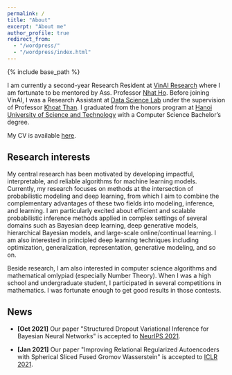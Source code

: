 ```yaml
---
permalink: /
title: "About"
excerpt: "About me"
author_profile: true
redirect_from: 
  - "/wordpress/"
  - "/wordpress/index.html"
---
```


{% include base_path %}

I am currently a second-year Research Resident at [VinAI Research](https://www.vinai.io/) where I am fortunate to be mentored by Ass. Professor [Nhat Ho](https://nhatptnk8912.github.io/). Before joining VinAI, I was a Research Assistant at [Data Science Lab](http://ds.soict.hust.edu.vn/) under the supervision of Professor [Khoat Than](https://scholar.google.com.vn/citations?hl=en&user=z2_6ZRYAAAAJ). I graduated from the honors program at [Hanoi University of Science and Technology](https://soict.hust.edu.vn/) with a Computer Science Bachelor’s degree.

My CV is available [here](https://sonpeter.github.io/CV_SonNguyen.pdf).

## Research interests
My central research has been motivated by developing impactful, interpretable, and reliable algorithms for machine learning models. Currently, my research focuses on methods at the intersection of probabilistic modeling and deep learning, from which I aim to combine the complementary advantages of these two fields into modeling, inference, and learning. I am particularly excited about efficient and scalable probabilistic inference methods applied in complex settings of several domains such as Bayesian deep learning, deep generative models, hierarchical Bayesian models, and large-scale online/continual learning. I am also interested in principled deep learning techniques including optimization, generalization, representation, generative modeling, and so on.

Beside research, I am also interested in computer science algorithms and mathematical omlypiad (especially Number Theory). When I was a high school and undergraduate student, I participated in several competitions in mathematics. I was fortunate enough to get good results in those contests.

## News
- **[Oct 2021]** Our paper "Structured Dropout Variational Inference for Bayesian Neural Networks" is accepted to [NeurIPS 2021](https://neurips.cc/Conferences/2021/Schedule?type=Poster).

- **[Jan 2021]** Our paper "Improving Relational Regularized Autoencoders with Spherical Sliced Fused Gromov Wasserstein" is accepted to [ICLR 2021](https://openreview.net/group?id=ICLR.cc/2021/Conference#poster-presentations).
